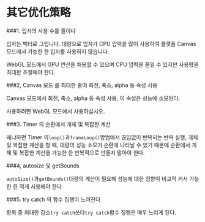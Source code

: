 # 其它优化策略

###1. 입자의 사용 수를 줄이다

입자는 벡터로 그립니다. 대량으로 입자가 CPU 압력을 많이 사용하여 플랫폼 Canvas 모드에서 가능한 한 입자를 사용하지 않습니다.

WebGL 모드에서 GPU 연산을 채용할 수 있으며 CPU 압력을 줄일 수 있지만 사용량을 최대한 조절해야 한다.



###2, Canvas 모드 를 최대한 줄여 회전, 축소, alpha 등 속성 사용

Canvas 모드에서 회전, 축소, alpha 등 속성 사용, 이 속성은 성능에 소모된다.

사용하려면 WebGL 모드에서 사용하십시오.



###3. Timer 의 순환에서 개체 및 복잡한 계산

왜냐하면 Timer 의`loop()`과`frameLoop()`방법에서 끊임없이 반복되는 반복 실행, 개체 및 복잡한 계산을 할 때, 대량의 성능 소모가 순환에 나타날 수 있기 때문에 순환에서 개체 및 복잡한 계산을 가능한 한 반복적으로 만들지 말아야 한다.



###4, autosize 및 getBounds

`autoSize()`과`getBounds()`대량의 계산이 필요해 성능에 대한 영향이 비교적 커서 가능한 한 적게 사용해야 한다.



###5. try catch 의 함수 집행이 느려진다

항목 중 최대한 감소`try catch`쓰다`try catch`함수 집행은 매우 느리게 된다.


 